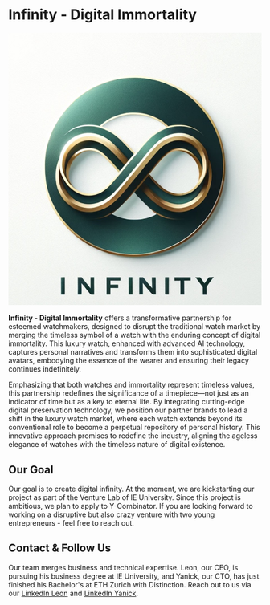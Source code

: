 # Infinity - Digital Immortality

![Infinity Logo](infinity.jpeg)

**Infinity - Digital Immortality** offers a transformative partnership for esteemed watchmakers, designed to disrupt the traditional watch market by merging the timeless symbol of a watch with the enduring concept of digital immortality. This luxury watch, enhanced with advanced AI technology, captures personal narratives and transforms them into sophisticated digital avatars, embodying the essence of the wearer and ensuring their legacy continues indefinitely.

Emphasizing that both watches and immortality represent timeless values, this partnership redefines the significance of a timepiece—not just as an indicator of time but as a key to eternal life. By integrating cutting-edge digital preservation technology, we position our partner brands to lead a shift in the luxury watch market, where each watch extends beyond its conventional role to become a perpetual repository of personal history. This innovative approach promises to redefine the industry, aligning the ageless elegance of watches with the timeless nature of digital existence.

## Our Goal

Our goal is to create digital infinity. At the moment, we are kickstarting our project as part of the Venture Lab of IE University. Since this project is ambitious, we plan to apply to Y-Combinator. If you are looking forward to working on a disruptive but also crazy venture with two young entrepreneurs - feel free to reach out.

## Contact & Follow Us

Our team merges business and technical expertise. Leon, our CEO, is pursuing his business degree at IE University, and Yanick, our CTO, has just finished his Bachelor's at ETH Zurich with Distinction. Reach out to us via our [LinkedIn Leon](https://www.linkedin.com/search/results/all/?fetchDeterministicClustersOnly=true&heroEntityKey=urn%3Ali%3Afsd_profile%3AACoAAD1W9jEByjmBPGzJ1zAoAZp0qlX9O_QGomc&keywords=leon%20niederberger&origin=RICH_QUERY_SUGGESTION&position=0&searchId=2ca6f06a-2c0e-464f-92cd-c0175bb95ffa&sid=fNL&spellCorrectionEnabled=false) and [LinkedIn Yanick](https://www.linkedin.com/in/yanick-schimpf-a7924a251/).
